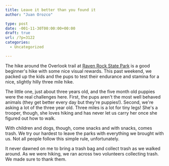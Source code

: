 ```yaml
---
title: Leave it better than you found it
author: "Juan Orozco" 

type: post
date: -001-11-30T00:00:00+00:00
draft: true
url: /?p=3122
categories:
  - Uncategorized

---
```

The hike around the Overlook trail at [Raven Rock State Park][1] is a good beginner's hike with some nice visual rewards. This past weekend, we packed up the kids and the pups to test their endurance and stamina for a nice, slightly hilly three mile hike.

The little one, just about three years old, and the five month old puppies were the real challenges here. First, the pups aren't the most well behaved animals (they get better every day but they're puppies!). Second, we're asking a lot of the three year old. Three miles is a lot for tiny legs! She's a trooper, though, she loves hiking and has never let us carry her once she figured out how to walk.

With children and dogs, though, come snacks and with snacks, comes trash. We try our hardest to leave the parks with everything we brought with us. Not all people follow this simple rule, unfortunately.

It never dawned on me to bring a trash bag and collect trash as we walked around. As we were hiking, we ran across two volunteers collecting trash. We made sure to thank them.

 [1]: https://www.ncparks.gov/raven-rock-state-park